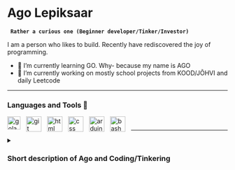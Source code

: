 # Ago Lepiksaar

**` Rather a curious one (Beginner developer/Tinker/Investor)`**

I am a person who likes to build. Recently have rediscovered the joy of programming.
- 🌱 I’m currently learning GO. Why- because my name is AGO
- 🔭 I’m currently working on mostly school projects from KOOD/JÕHVI and daily Leetcode
---
### Languages and Tools 🧰

<img align="left" alt="golang" width="30px" style="padding-right:10px;" src="https://cdn.jsdelivr.net/gh/devicons/devicon@latest/icons/go/go-original.svg" />
<img align="left" alt="git" width="35px" style="padding-right:10px;" src="https://cdn.jsdelivr.net/gh/devicons/devicon@latest/icons/git/git-plain.svg" />
<img align="left" alt="html" width="35px" style="padding-right:10px;" src="https://cdn.jsdelivr.net/gh/devicons/devicon@latest/icons/html5/html5-original-wordmark.svg" />
<img align="left" alt="css" width="35px" style="padding-right:10px;" src="https://cdn.jsdelivr.net/gh/devicons/devicon@latest/icons/css3/css3-original-wordmark.svg" />
<img align="left" alt="arduino" width="35px" style="padding-right:10px;" src="https://cdn.jsdelivr.net/gh/devicons/devicon@latest/icons/arduino/arduino-original-wordmark.svg" />
<img align="left" alt="bash" width="35px" style="padding-right:10px;" src="https://cdn.jsdelivr.net/gh/devicons/devicon@latest/icons/bash/bash-original.svg" />
<br />

---


<details>
  <summary><h3>Short description of Ago and Coding/Tinkering</h3></summary>
  I started my relations with coding when I rolled in Taltech Specialty Arvutisüsteemid(Computer Sciences). 
  Due to time shortage (became the father of two of the most awesome children in the world) did not finish my degree. 
  When I was out of school, fell in love with tinkering and building stuff. I literally built a House, went in with the 3D Printer craze, and made some small Arduino projects (Plotter, signature machine...).
  Now I joined KOOD/JÕHVI computer school because I feel I need to improve my coding skills to make and build anything i want
</details>
